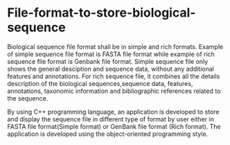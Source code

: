 # File-format-to-store-biological-sequence

Biological sequence file format shall be in simple and rich formats. Example of simple sequence file format is FASTA file format while example of rich sequence file format is Genbank file format. Simple sequence file only shows the general desciption and sequence data, without any additional features and annotations. For rich sequence file, it combines all the details description of the biological sequences,sequence data, features, annotations, taxonomic information and bibliographic references related to the sequence.

By using C++ programming language, an application is developed to store and display the sequence file in different type of format by user either in FASTA file format(Simple format) or GenBank file format (Rich format). The application is developed using the object-oriented programming style.
